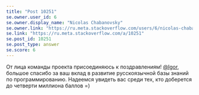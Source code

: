 ```yaml
---
title: "Post 10251"
se.owner.user_id: 6
se.owner.display_name: "Nicolas Chabanovsky"
se.owner.link: "https://ru.meta.stackoverflow.com/users/6/nicolas-chabanovsky"
se.link: "https://ru.meta.stackoverflow.com/a/10251"
se.post_id: 10251
se.post_type: answer
se.score: 6
---
```

<p>От лица команды проекта присоединяюсь к поздравлениям! <a href="https://ru.stackoverflow.com/users/176262/igor">@Igor</a>, большое спасибо за ваш вклад в развитие русскоязычной базы знаний по программированию. Надеемся увидеть вас среди тех, кто доберется до четверти миллиона баллов =)</p>
